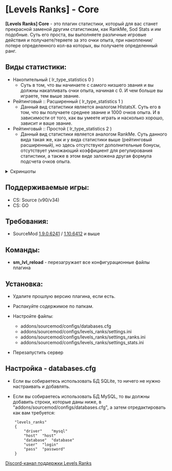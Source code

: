 [Levels Ranks] - Core
===========================

**[Levels Ranks] Core** - это плагин статистики, который для вас станет прекрасной заменой другим статистикам, как RankMe, Sod Stats и им подобные. Суть его проста, вы выполняете различные игровые действия и получаете/теряете за это очки опыта, при накоплении/потере определенного кол-ва которых, вы получаете определенный ранг.


Виды статистики:
----------------

- Накопительный ( lr_type_statistics 0 )
	- Суть в том, что вы начинаете с самого низшего звания и вы должны накапливать очки опыта, начиная с 0. И чем больше вы играете, тем выше звание.
​
- Рейтинговый :: Расширенный ( lr_type_statistics 1 )
	- Данный вид статистики является аналогом HlstatsX. Суть его в том, что вы получаете среднее звание и 1000 очков опыта. И в зависимости от того, как вы умеете играть и насколько хорошо, зависит и ваше звание.
​
- Рейтинговый :: Простой ( lr_type_statistics 2 )
	- Данный вид статистики является аналогом RankMe. Суть данного вида такая же, как и у вида статистики выше (рейтинговый расширенный), но здесь отсутствуют дополнительные бонусы, отсутствует умножающий коэффициент для регулирования статистики, а также в этом виде заложена другая формула подсчета очков опыта.

<details><summary>Скриншоты</summary>
<p>
	<a href="//levels-ranks.ru/content/core/MainMenu.jpg"><img src="https://levels-ranks.ru/content/core/MainMenu.jpg"/></a>
	<a href="//levels-ranks.ru/content/core/MenuMyStats.jpg"><img src="https://levels-ranks.ru/content/core/MenuMyStats.jpg"/></a>
	<a href="//levels-ranks.ru/content/core/MenuMySession.jpg"><img src="https://levels-ranks.ru/content/core/MenuMySession.jpg"/></a>
	<a href="//levels-ranks.ru/content/core/MenuResetStats.jpg"><img src="https://levels-ranks.ru/content/core/MenuResetStats.jpg"/></a>
	<a href="//levels-ranks.ru/content/core/MemuInventory.jpg"><img src="https://levels-ranks.ru/content/core/MemuInventory.jpg"/></a>
	<a href="//levels-ranks.ru/content/core/MenuTop.jpg"><img src="https://levels-ranks.ru/content/core/MenuTop.jpg"/></a>
	<a href="//levels-ranks.ru/content/core/MenuTop.jpg"><img src="https://levels-ranks.ru/content/core/MenuTopPoints.jpg"/></a>
	<a href="//levels-ranks.ru/content/core/MenuTop.jpg"><img src="https://levels-ranks.ru/content/core/MenuTopActivity.jpg"/></a>
	<a href="//levels-ranks.ru/content/core/MenuTop.jpg"><img src="https://levels-ranks.ru/content/core/MenuRanks.jpg"/></a>
	<a href="//levels-ranks.ru/content/core/ChatRankStats.jpg"><img src="https://levels-ranks.ru/content/core/ChatRankStats.jpg"/></a>
</p>
</details>

Поддерживаемые игры:
--------------------
- CS: Source (v90/v34)
- CS: GO

Требования:
-----------
- SourceMod <a href="//sourcemod.net/downloads.php?branch=stable">1.9.0.6241</a> / <a href="//sourcemod.net/downloads.php?branch=dev">1.10.6412</a> и выше

Команды:
-------
- **sm_lvl_reload** - перезагружает все конфигурационные файлы плагина

Установка:
---------

- Удалите прошлую версию плагина, если есть.

- Распакуйте содержимое по папкам.

- Настройте файлы:
	- addons/sourcemod/configs/databases.cfg
	- addons/sourcemod/configs/levels_ranks/settings.ini
	- addons/sourcemod/configs/levels_ranks/settings_ranks.ini
	- addons/sourcemod/configs/levels_ranks/settings_stats.ini​
	
- Перезапустить сервер

Настройка - databases.cfg
-------------------------

- Если вы собираетесь использовать БД SQLite, то ничего не нужно настраивать и добавлять.

- Если вы собираетесь использовать БД MySQL, то вы должны добавить строки, которые даны ниже, в "addons/sourcemod/configs/databases.cfg", а затем отредактировать как вам требуется:

```
	"levels_ranks"
	{
		"driver"	"mysql" 
		"host"	"host" 
		"database"	"database" 
		"user"	"login" 
		"pass"	"password"
	}
```

<a href="https://discord.gg/Jc58wjF">Discord-канал поддержки Levels Ranks​</a>
